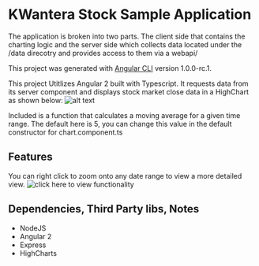 # KWantera Stock Sample Application 
The application is broken into two parts.  The client side that contains the charting logic and the server side which collects data located under the /data direcotry and provides access to them via a webapi/ 

This project was generated with [Angular CLI](https://github.com/angular/angular-cli) version 1.0.0-rc.1.

This project Utitlizes Angular 2 built with Typescript.  It requests data from its server component and displays stock market close data in a HighChart as shown below: 
![alt text](http://i.imgur.com/rfXQRVT.png)

Included is a function that calculates a moving average for a given time range.  The default here is 5, you can change this value in the default constructor for chart.component.ts

## Features
You can right click to zoom onto any date range to view a more detailed view. 
![click here to view functionality ](http://imgur.com/vAqIiQP)

## Dependencies, Third Party libs, Notes 
* NodeJS
* Angular 2 
* Express
* HighCharts 
